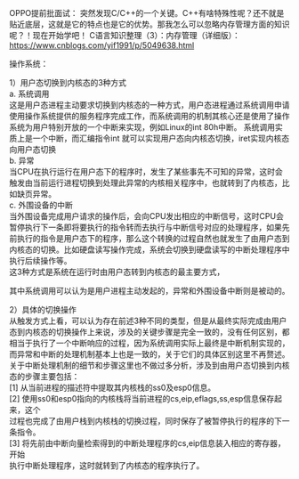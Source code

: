 OPPO提前批面试：
突然发现C/C++的一个关键。C++有啥特殊性呢？还不就是贴近底层，这就是它的特点也是它的优势。那我怎么可以忽略内存管理方面的知识呢？！现在开始学吧！
C语言知识整理（3）：内存管理（详细版）：
https://www.cnblogs.com/yif1991/p/5049638.html


操作系统：

1）用户态切换到内核态的3种方式  
a. 系统调用  
这是用户态进程主动要求切换到内核态的一种方式，用户态进程通过系统调用申请使用操作系统提供的服务程序完成工作，而系统调用的机制其核心还是使用了操作系统为用户特别开放的一个中断来实现，例如Linux的int 80h中断。 
系统调用实质上是一个中断，而汇编指令int 就可以实现用户态向内核态切换，iret实现内核态向用户态切换  
b. 异常  
当CPU在执行运行在用户态下的程序时，发生了某些事先不可知的异常，这时会触发由当前运行进程切换到处理此异常的内核相关程序中，也就转到了内核态，比如缺页异常。  
c. 外围设备的中断  
当外围设备完成用户请求的操作后，会向CPU发出相应的中断信号，这时CPU会暂停执行下一条即将要执行的指令转而去执行与中断信号对应的处理程序，如果先前执行的指令是用户态下的程序，那么这个转换的过程自然也就发生了由用户态到内核态的切换。比如硬盘读写操作完成，系统会切换到硬盘读写的中断处理程序中执行后续操作等。   
这3种方式是系统在运行时由用户态转到内核态的最主要方式，

其中系统调用可以认为是用户进程主动发起的，异常和外围设备中断则是被动的。   

2）具体的切换操作  
从触发方式上看，可以认为存在前述3种不同的类型，但是从最终实际完成由用户态到内核态的切换操作上来说，涉及的关键步骤是完全一致的，没有任何区别，都相当于执行了一个中断响应的过程，因为系统调用实际上最终是中断机制实现的，而异常和中断的处理机制基本上也是一致的，关于它们的具体区别这里不再赘述。关于中断处理机制的细节和步骤这里也不做过多分析，涉及到由用户态切换到内核态的步骤主要包括：  
[1] 从当前进程的描述符中提取其内核栈的ss0及esp0信息。  
[2] 使用ss0和esp0指向的内核栈将当前进程的cs,eip,eflags,ss,esp信息保存起来，这个  
过程也完成了由用户栈到内核栈的切换过程，同时保存了被暂停执行的程序的下一  
条指令。  
[3] 将先前由中断向量检索得到的中断处理程序的cs,eip信息装入相应的寄存器，开始  
执行中断处理程序，这时就转到了内核态的程序执行了。



